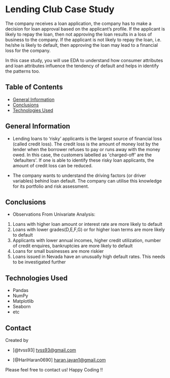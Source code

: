 # Lending Club Case Study 
The company receives a loan application, the company has to make a decision for loan approval based on the applicant’s profile. If the applicant is likely to repay the loan, then not approving the loan results in a loss of business to the company. If the applicant is not likely to repay the loan, i.e. he/she is likely to default, then approving the loan may lead to a financial loss for the company.

In this case study, you will use EDA to understand how consumer attributes and loan attributes influence the tendency of default and helps in identify the patterns too.

## Table of Contents
* [General Information](#general-information)
* [Conclusions](#conclusions)
* [Technologies Used](#technologies-used)

<!-- You can include any other section that is pertinent to your problem -->

## General Information
- Lending loans to ‘risky’ applicants is the largest source of financial loss (called credit loss). The credit loss is the amount of money lost by the lender when the borrower refuses to pay or runs away with the money owed. In this case, the customers labelled as 'charged-off' are the 'defaulters'. If one is able to identify these risky loan applicants, the amount of credit loss can be reduced.

- The company wants to understand the driving factors (or driver variables) behind loan default. The company can utilise this knowledge for its portfolio and risk assessment. 

<!-- You don't have to answer all the questions - just the ones relevant to your project. -->

## Conclusions
- Observations From Univariate Analysis:

1. Loans with higher loan amount or interest rate are more likely to default
2. Loans with lower grades(D,E,F,G) or for higher loan terms are more likely to default
3. Applicants with lower annual incomes, higher credit utilization, number of credit enquires, bankruptcies are more likely to default
4. Loans for small businesses are more riskier
5. Loans issued in Nevada have an unusually high default rates. This needs to be investigated further



## Technologies Used
- Pandas
- NumPy
- Matplotlib
- Seaborn
- etc 

<!-- As the libraries versions keep on changing, it is recommended to mention the version of library used in this project -->


## Contact
Created by

- [@tvss93] tvss93@gmail.com 

- [@HariHaran0690] haran.jayan1@gmail.com

Please feel free to contact us! Happy Coding !!


<!-- Optional -->
<!-- ## License -->
<!-- This project is open source and available under the [... License](). -->

<!-- You don't have to include all sections - just the one's relevant to your project -->

